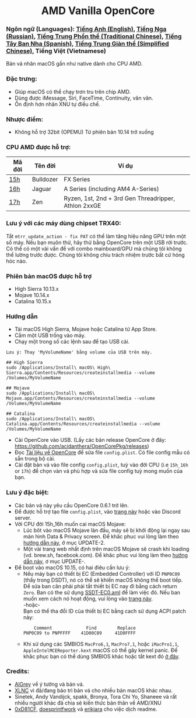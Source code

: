 <span align="center">
<h1>AMD Vanilla OpenCore</h1>
</span>

### Ngôn ngữ (Languages): [Tiếng Anh (English)](../README.md), [Tiếng Nga (Russian)](./README_RUS.md), [Tiếng Trung Phồn thể (Traditional Chinese)](./README_CHT.md), [Tiếng Tây Ban Nha (Spanish)](./README_ES.md), [Tiếng Trung Giản thể (Simplified Chinese)](./README_CHS.md), Tiếng Việt (Vietnamese)
Bản vá nhân macOS gần như native dành cho CPU AMD.

### Đặc trưng:
- Giúp macOS có thể chạy trơn tru trên chip AMD.
- Dùng được iMessage, Siri, FaceTime, Continuity, vân vân.
- Ổn định hơn nhân XNU tự điều chế.

### Nhược điểm:
- Không hỗ trợ 32bit (OPEMU) Từ phiên bản 10.14 trở xuống

### CPU AMD được hỗ trợ:
| Mã đời | Tên đời | Ví dụ |
|--------|---------|----------|
|   [15h](https://github.com/AMD-OSX/AMD_Vanilla/tree/opencore/15h_16h)  | Bulldozer | FX Series|
|   [16h](https://github.com/AMD-OSX/AMD_Vanilla/tree/opencore/15h_16h)  | Jaguar | A Series (including AM4 A-Series) |
|   [17h](https://github.com/AMD-OSX/AMD_Vanilla/tree/opencore/17h) | Zen | Ryzen, 1st, 2nd + 3rd Gen Threadripper, Athlon 2xxGE |<br />

### Lưu ý với các máy dùng chipset TRX40:
Tắt `mtrr_update_action - fix PAT` có thể làm tăng hiệu năng GPU trên một số máy. Nếu bạn muôn thử, hãy thử bằng OpenCore trên một USB rời trước. Có thể có một vài vấn đề với combo mainboard/GPU mà chúng tôi không thể lường trước được. Chúng tôi không chiu trách nhiệm trước bất cứ hỏng hóc nào.

### Phiên bản macOS được hỗ trợ
- High Sierra 10.13.x
- Mojave 10.14.x
- Catalina 10.15.x

### Hướng dẫn
- Tải macOS High Sierra, Mojave hoặc Catalina tử App Store.
- Cắm một USB trống vào máy.
- Chạy một trong số các lệnh sau để tạo USB cài.
```
Lưu ý: Thay 'MyVolumeName' bằng volume của USB trên máy.

## High Sierra
sudo /Applications/Install\ macOS\ High\ Sierra.app/Contents/Resources/createinstallmedia --volume /Volumes/MyVolumeName

## Mojave
sudo /Applications/Install\ macOS\ Mojave.app/Contents/Resources/createinstallmedia --volume /Volumes/MyVolumeName

## Catalina
sudo /Applications/Install\ macOS\ Catalina.app/Contents/Resources/createinstallmedia --volume /Volumes/MyVolumeName
```
- Cài OpenCore vào USB. (Lấy các bản release OpenCore ở đây: https://github.com/acidanthera/OpenCorePkg/releases)
- Đọc [Tài liệu về OpenCore](https://github.com/acidanthera/OpenCorePkg/blob/master/Docs/Configuration.pdf) để sửa file `config.plist`. Có file config mẫu có sẵn trong bộ cài.
- Cài đặt bản vá vào file config `config.plist`, tuỳ vào đời CPU (i.e `15h_16h` or `17h`) để chọn vàn vá phù hợp và sửa file config tuỳ mong muốn của bạn.

### Lưu ý đặc biệt:
- Các bản vá này yêu cầu OpenCore 0.6.1 trở lên.
- Để được hỗ trợ tạo file `config.plist`, vào [trang này](https://dortania.github.io/OpenCore-Install-Guide/) hoặc vào Discord server.
- Với CPU đời 15h_16h muốn cai macOS Mojave:
  - Lúc bôt vào macOS Mojave làn đầu, máy sẽ bị khởi động lại ngay sau màn hình Data & Privacy screen. Để khăc phuc vui lòng làm theo [hướng dẫn này](https://www.insanelymac.com/forum/topic/335877-amd-mojave-kernel-development-and-testing/?do=findComment&comment=2658085), ở mục UPDATE-2.
  - Một vài trang web nhất định trên macOS Mojave sẽ crash khi loading (vd. brew.sh, facebook.com). Để khăc phuc vui lòng làm theo [hướng dẫn này](https://www.insanelymac.com/forum/topic/335877-amd-mojave-kernel-development-and-testing/?do=findComment&comment=2661857), ơ mục UPDATE-.
- Để boot vào macOS 10.15, có hai điêu cần lưu ý:
  - Nếu máy bạn có thiết bị EC (Embedded Controller) với ID `PNP0C09` (thấy trong DSDT), nó có thể sẽ khiến macOS không thể boot tiếp. Để sửa ban cân phải phải tắt thiết bị EC nay đi bằng cách return `Zero`. Ban có the sử dụng [SSDT-EC0.aml](./Extra/SSDT-EC0.aml) để làm việc đó. Nếu ban muốn xem cách nó hoạt động, vui lòng vào [trang này](https://github.com/acidanthera/OpenCorePkg/blob/5e020bb06b33f12fa8b404cc3d1effaa5fbc00ea/Docs/AcpiSamples/SSDT-EC.dsl#L33). <br> -hoặc- <br> Bạn có thể tha đổi ID của thiết bị EC bằng cach sử dụng ACPI patch này:
    ```
        Comment             Find        Replace
    PNP0C09 to PNPFFFF    41D00C09     41D0FFFF
    ```
  - Khi sử dụng các SMBIOS `MacPro6,1`, `MacPro7,1`, hoặc `iMacPro1,1`, `AppleIntelMCEReporter.kext` macOS có thể gây kernel panic. Để khăc phục bạn có thể dùng SMBIOS khác hoặc tắt kext đó [ở đây](../Extra/).

### Credits:
- [AlGrey](https://github.com/AlGreyy) về ý tưởng và bản vá.
- [XLNC](https://github.com/XLNCs) vì đã/đang bảo trì bản vá cho nhiều bản macOS khác nhau.
- Sinetek, Andy Vandijck, spakk, Bronya, Tora Chi Yo, Shaneee và rất nhiều người khác đã chia sẻ kiến thức bản thân về AMD/XNU
- [0xD81CF](https://github.com/0xD81CF), [doesprintfwork](https://github.com/doesprintfwork) và [erikjara](https://github.com/erikjara) cho việc dịch readme.

